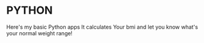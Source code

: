 # PYTHON
Here's my basic Python apps
It calculates Your bmi and let you know what's your normal weight range!
